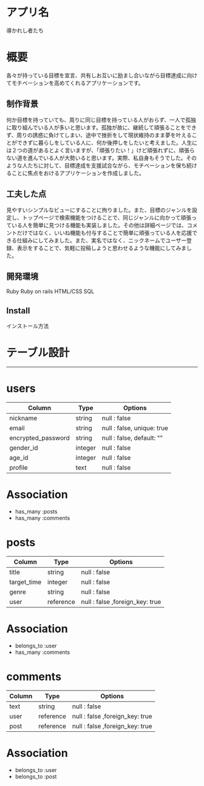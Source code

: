 # アプリ名
導かれし者たち

# 概要
各々が持っている目標を宣言、共有しお互いに励まし合いながら目標達成に向けてモチベーションを高めてくれるアプリケーションです。

## 制作背景
何か目標を持っていても、周りに同じ目標を持っている人がおらず、一人で孤独に取り組んでいる人が多いと思います。孤独が故に、継続して頑張ることをできず、周りの誘惑に負けてしまい、途中で挫折をして現状維持のまま夢を叶えることができずに暮らしをしている人に、何か後押しをしたいと考えました。人生には２つの道があるとよく言いますが、「頑張りたい！」けど頑張れずに、頑張らない道を進んでいる人が大勢いると思います。実際、私自身もそうでした。そのような人たちに対して、目標達成を支援試合ながら、モチベーションを保ち続けることに焦点をおけるアプリケーションを作成しました。

## 工夫した点
見やすいシンプルなビューにすることに拘りました。また、目標のジャンルを設定し、トップページで検索機能をつけることで、同じジャンルに向かって頑張っている人を簡単に見つける機能も実装しました。その他は詳細ページでは、コメントだけではなく、いいね機能も付与することで簡単に頑張っている人を応援できる仕組みにしてみました。また、実名ではなく、ニックネームでユーザー登録、表示をすることで、気軽に投稿しようと思わせるような機能にしてみました。

## 開発環境
Ruby
Ruby on rails
HTML/CSS
SQL

## Install
インストール方法



# テーブル設計
-----
# users

| Column             | Type      | Options                         |
| ------------------ | --------- | ------------------------------- |
| nickname           | string    | null : false                    |
| email              | string    | null : false, unique: true      |
| encrypted_password | string    | null : false, default: ""       |
| gender_id          | integer   | null : false                    |
| age_id             | integer   | null : false                    |
| profile            | text      | null : false                    |

# Association
- has_many :posts
- has_many :comments

# posts
| Column             | Type      | Options                         |
| ------------------ | --------- | ------------------------------- |
| title              | string    | null : false                    |
| target_time        | integer   | null : false                    |
| genre              | string    | null : false                    |
| user               | reference | null : false ,foreign_key: true |

# Association
- belongs_to :user
- has_many :comments

# comments
| Column             | Type      | Options                         |
| ------------------ | --------- | ------------------------------- |
| text               | string    | null : false                    |
| user               | reference | null : false ,foreign_key: true |
| post               | reference | null : false ,foreign_key: true |

# Association
- belongs_to :user
- belongs_to :post
